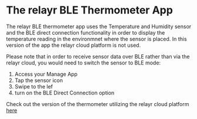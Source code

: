 # The relayr BLE Thermometer App

The relayr BLE thermometer app uses the Temperature and Humidity sensor and the BLE direct connection functionality in order to 
display the temperature reading in the environmnet where the sensor is placed. In this version of the app the relayr cloud platform
is not used.

Please note that in order to receive sensor data over BLE rather than via the relayr cloud, you would need to switch the sensor to BLE mode: 

1. Access your Manage App
2. Tap the sensor icon
3. Swipe to the lef
4. turn on the BLE Direct Connection option


Check out the version of the thermometer utilizing the relayr cloud platform [here](https://github.com/relayr/android-demo-apps/tree/master/thermometer)
